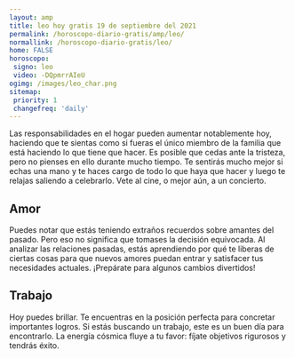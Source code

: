 ```yaml
---
layout: amp
title: leo hoy gratis 19 de septiembre del 2021 
permalink: /horoscopo-diario-gratis/amp/leo/
normallink: /horoscopo-diario-gratis/leo/
home: FALSE
horoscopo:
 signo: leo
 video: -DQpmrrAIeU
ogimg: /images/leo_char.png
sitemap:
 priority: 1
 changefreq: 'daily'
---
```



Las responsabilidades en el hogar pueden aumentar notablemente hoy, haciendo que te sientas como si fueras el único miembro de la familia que está haciendo lo que tiene que hacer. Es posible que cedas ante la tristeza, pero no pienses en ello durante mucho tiempo. Te sentirás mucho mejor si echas una mano y te haces cargo de todo lo que haya que hacer y luego te relajas saliendo a celebrarlo. Vete al cine, o mejor aún, a un concierto.

## Amor

Puedes notar que estás teniendo extraños recuerdos sobre amantes del pasado. Pero eso no significa que tomases la decisión equivocada. Al analizar las relaciones pasadas, estás aprendiendo por qué te liberas de ciertas cosas para que nuevos amores puedan entrar y satisfacer tus necesidades actuales. ¡Prepárate para algunos cambios divertidos!

## Trabajo

Hoy puedes brillar. Te encuentras en la posición perfecta para concretar importantes logros. Si estás buscando un trabajo, este es un buen día para encontrarlo. La energía cósmica fluye a tu favor: fíjate objetivos rigurosos y tendrás éxito.